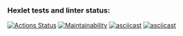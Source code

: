 ### Hexlet tests and linter status:
[![Actions Status](https://github.com/xantol/python-project-49/actions/workflows/hexlet-check.yml/badge.svg)](https://github.com/xantol/python-project-49/actions)
[![Maintainability](https://api.codeclimate.com/v1/badges/2a075941fe4dd7142d99/maintainability)](https://codeclimate.com/github/xantol/python-project-49/maintainability)
[![asciicast](https://asciinema.org/a/p1jtWqLFKBBkct6NTcfSpEGNx.svg)](https://asciinema.org/a/p1jtWqLFKBBkct6NTcfSpEGNx)
[![asciicast](https://asciinema.org/a/cbZqZWP6I3y8fUkPGbuOgIYZN.svg)](https://asciinema.org/a/cbZqZWP6I3y8fUkPGbuOgIYZN)
